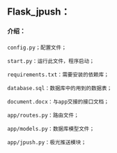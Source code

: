 ## Flask_jpush：

#### 介绍：

    config.py；配置文件；
    
    start.py：运行此文件，程序启动；
    
    requirements.txt：需要安装的依赖库；
    
    database.sql：数据库中的用到的数据表；
    
    document.docx：与app交接的接口文档；
    
    app/routes.py：路由文件；
    
    app/models.py：数据库模型文件；
    
    app/jpush.py：极光推送模块；
